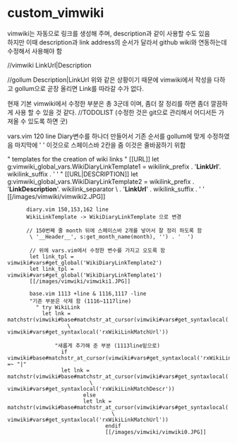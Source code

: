 # custom_vimwiki 
vimwiki는 자동으로 링크를 생성해 주며, description과 같이 사용할 수도 있음  
하지만 이때 description과 link address의 순서가 달라서 github wiki와 연동하는데 수정해서 사용해야 함

//vimwiki 
LinkUrl|Description 

//gollum
Description|LinkUrl
위와 같은 상황이기 때문에 vimwiki에서 작성을 다하고 gollum으로 곧장 올리면 Link를 따라갈 수가 없다.

현재 기본 vimwiki에서 수정한 부분은 총 3군데 이며, 좀더 잘 정리를 하면 좀더 깔끔하게 사용 할 수 있을 것 같다.
//TODOLIST (수정한 것은 git으로 관리해서 어디서든 가져올 수 있도록 하면 굿)

vars.vim 120 line
Diary변수를 하나더 만들어서 기존 순서를 gollum에 맞게 수정하였음
마지막에 ' ' 이것으로 스페이스바 2칸을 줌 이것은 줄바꿈하기 위함

  " templates for the creation of wiki links
    " [[URL]]
      let g:vimwiki_global_vars.WikiDiaryLinkTemplate1 = wikilink_prefix . '__LinkUrl__'. wikilink_suffix . '  '
        " [[URL|DESCRIPTION]]
	  let g:vimwiki_global_vars.WikiDiaryLinkTemplate2 = wikilink_prefix . '__LinkDescription__'. wikilink_separator
	          \ . '__LinkUrl__' . wikilink_suffix . '  '
		  [[/images/vimwiki/vimwiki2.JPG]]

		  diary.vim 150,153,162 line
		  WikiLinkTemplate -> WikiDiaryLinkTemplate 으로 변경

		  // 150번째 줄 month 뒤에 스페이스바 2개를 넣어서 잘 정리 하도록 함 
		   \ '__Header__', s:get_month_name(month), '') . '  ')

		   // 위에 vars.vim에서 수정한 변수를 가지고 오도록 함
		   let link_tpl = vimwiki#vars#get_global('WikiDiaryLinkTemplate2')
		   let link_tpl = vimwiki#vars#get_global('WikiDiaryLinkTemplate1')
		   [[/images/vimwiki/vimwiki1.JPG]]

		   base.vim 1113 +line & 1116,1117 -line
		   "기존 부분은 삭제 함 (1116~1117line)
		     " try WikiLink
		       let lnk = matchstr(vimwiki#base#matchstr_at_cursor(vimwiki#vars#get_syntaxlocal('rxWikiLink')),
		               \ vimwiki#vars#get_syntaxlocal('rxWikiLinkMatchUrl'))

			       "새롭게 추가해 준 부분 (1113line밑으로)
			         if vimwiki#base#matchstr_at_cursor(vimwiki#vars#get_syntaxlocal('rxWikiLink')) =~ "|"
				     let lnk = matchstr(vimwiki#base#matchstr_at_cursor(vimwiki#vars#get_syntaxlocal('rxWikiLink')),
				              \ vimwiki#vars#get_syntaxlocal('rxWikiLinkMatchDescr'))
					        else
						    let lnk = matchstr(vimwiki#base#matchstr_at_cursor(vimwiki#vars#get_syntaxlocal('rxWikiLink')),
						             \ vimwiki#vars#get_syntaxlocal('rxWikiLinkMatchUrl'))
							       endif
							       [[/images/vimwiki/vimwiki0.JPG]]
